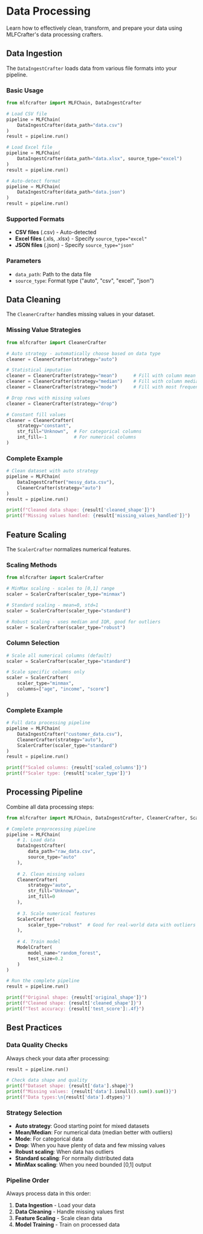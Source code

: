 # Data Processing

Learn how to effectively clean, transform, and prepare your data using MLFCrafter's data processing crafters.

## Data Ingestion

The `DataIngestCrafter` loads data from various file formats into your pipeline.

### Basic Usage

```python
from mlfcrafter import MLFChain, DataIngestCrafter

# Load CSV file
pipeline = MLFChain(
    DataIngestCrafter(data_path="data.csv")
)
result = pipeline.run()

# Load Excel file
pipeline = MLFChain(
    DataIngestCrafter(data_path="data.xlsx", source_type="excel")
)
result = pipeline.run()

# Auto-detect format
pipeline = MLFChain(
    DataIngestCrafter(data_path="data.json")
)
result = pipeline.run()
```

### Supported Formats

- **CSV files** (.csv) - Auto-detected
- **Excel files** (.xls, .xlsx) - Specify `source_type="excel"`
- **JSON files** (.json) - Specify `source_type="json"`

### Parameters

- `data_path`: Path to the data file
- `source_type`: Format type ("auto", "csv", "excel", "json")

## Data Cleaning

The `CleanerCrafter` handles missing values in your dataset.

### Missing Value Strategies

```python
from mlfcrafter import CleanerCrafter

# Auto strategy - automatically choose based on data type
cleaner = CleanerCrafter(strategy="auto")

# Statistical imputation
cleaner = CleanerCrafter(strategy="mean")      # Fill with column mean
cleaner = CleanerCrafter(strategy="median")    # Fill with column median
cleaner = CleanerCrafter(strategy="mode")      # Fill with most frequent value

# Drop rows with missing values
cleaner = CleanerCrafter(strategy="drop")

# Constant fill values
cleaner = CleanerCrafter(
    strategy="constant",
    str_fill="Unknown",  # For categorical columns
    int_fill=-1          # For numerical columns
)
```

### Complete Example

```python
# Clean dataset with auto strategy
pipeline = MLFChain(
    DataIngestCrafter("messy_data.csv"),
    CleanerCrafter(strategy="auto")
)
result = pipeline.run()

print(f"Cleaned data shape: {result['cleaned_shape']}")
print(f"Missing values handled: {result['missing_values_handled']}")
```

## Feature Scaling

The `ScalerCrafter` normalizes numerical features.

### Scaling Methods

```python
from mlfcrafter import ScalerCrafter

# MinMax scaling - scales to [0,1] range
scaler = ScalerCrafter(scaler_type="minmax")

# Standard scaling - mean=0, std=1
scaler = ScalerCrafter(scaler_type="standard")

# Robust scaling - uses median and IQR, good for outliers
scaler = ScalerCrafter(scaler_type="robust")
```

### Column Selection

```python
# Scale all numerical columns (default)
scaler = ScalerCrafter(scaler_type="standard")

# Scale specific columns only
scaler = ScalerCrafter(
    scaler_type="minmax",
    columns=["age", "income", "score"]
)
```

### Complete Example

```python
# Full data processing pipeline
pipeline = MLFChain(
    DataIngestCrafter("customer_data.csv"),
    CleanerCrafter(strategy="auto"),
    ScalerCrafter(scaler_type="standard")
)
result = pipeline.run()

print(f"Scaled columns: {result['scaled_columns']}")
print(f"Scaler type: {result['scaler_type']}")
```

## Processing Pipeline

Combine all data processing steps:

```python
from mlfcrafter import MLFChain, DataIngestCrafter, CleanerCrafter, ScalerCrafter, ModelCrafter

# Complete preprocessing pipeline
pipeline = MLFChain(
    # 1. Load data
    DataIngestCrafter(
        data_path="raw_data.csv",
        source_type="auto"
    ),
    
    # 2. Clean missing values
    CleanerCrafter(
        strategy="auto",
        str_fill="Unknown",
        int_fill=0
    ),
    
    # 3. Scale numerical features
    ScalerCrafter(
        scaler_type="robust"  # Good for real-world data with outliers
    ),
    
    # 4. Train model
    ModelCrafter(
        model_name="random_forest",
        test_size=0.2
    )
)

# Run the complete pipeline
result = pipeline.run()

print(f"Original shape: {result['original_shape']}")
print(f"Cleaned shape: {result['cleaned_shape']}")
print(f"Test accuracy: {result['test_score']:.4f}")
```

## Best Practices

### Data Quality Checks

Always check your data after processing:

```python
result = pipeline.run()

# Check data shape and quality
print(f"Dataset shape: {result['data'].shape}")
print(f"Missing values: {result['data'].isnull().sum().sum()}")
print(f"Data types:\n{result['data'].dtypes}")
```

### Strategy Selection

- **Auto strategy**: Good starting point for mixed datasets
- **Mean/Median**: For numerical data (median better with outliers)
- **Mode**: For categorical data
- **Drop**: When you have plenty of data and few missing values
- **Robust scaling**: When data has outliers
- **Standard scaling**: For normally distributed data
- **MinMax scaling**: When you need bounded [0,1] output

### Pipeline Order

Always process data in this order:
1. **Data Ingestion** - Load your data
2. **Data Cleaning** - Handle missing values first
3. **Feature Scaling** - Scale clean data
4. **Model Training** - Train on processed data 
